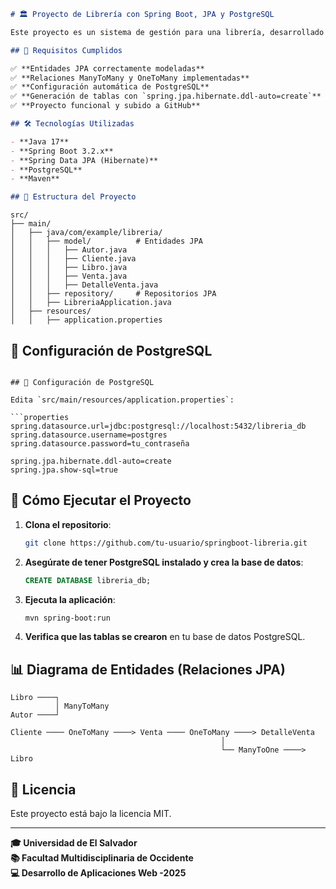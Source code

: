 ```markdown
# 🏛️ Proyecto de Librería con Spring Boot, JPA y PostgreSQL

Este proyecto es un sistema de gestión para una librería, desarrollado como parte del examen corto #2 de la asignatura **Desarrollo de Aplicaciones Web** en la Universidad de El Salvador. Implementa un modelo de negocio completo usando Spring Boot, Spring Data JPA y PostgreSQL.

## 📌 Requisitos Cumplidos

✅ **Entidades JPA correctamente modeladas**  
✅ **Relaciones ManyToMany y OneToMany implementadas**  
✅ **Configuración automática de PostgreSQL**  
✅ **Generación de tablas con `spring.jpa.hibernate.ddl-auto=create`**  
✅ **Proyecto funcional y subido a GitHub**  

## 🛠️ Tecnologías Utilizadas

- **Java 17**
- **Spring Boot 3.2.x**
- **Spring Data JPA (Hibernate)**
- **PostgreSQL**
- **Maven**

## 📂 Estructura del Proyecto

```
```
src/
├── main/
│   ├── java/com/example/libreria/
│   │   ├── model/          # Entidades JPA
│   │   │   ├── Autor.java
│   │   │   ├── Cliente.java
│   │   │   ├── Libro.java
│   │   │   ├── Venta.java
│   │   │   ├── DetalleVenta.java
│   │   ├── repository/     # Repositorios JPA
│   │   ├── LibreriaApplication.java
│   ├── resources/
│   │   ├── application.properties
```
## 🔌 Configuración de PostgreSQL
```

## 🔌 Configuración de PostgreSQL

Edita `src/main/resources/application.properties`:

```properties
spring.datasource.url=jdbc:postgresql://localhost:5432/libreria_db
spring.datasource.username=postgres
spring.datasource.password=tu_contraseña

spring.jpa.hibernate.ddl-auto=create
spring.jpa.show-sql=true
```

## 🚀 Cómo Ejecutar el Proyecto

1. **Clona el repositorio**:
   ```bash
   git clone https://github.com/tu-usuario/springboot-libreria.git
   ```

2. **Asegúrate de tener PostgreSQL instalado y crea la base de datos**:
   ```sql
   CREATE DATABASE libreria_db;
   ```

3. **Ejecuta la aplicación**:
   ```bash
   mvn spring-boot:run
   ```

4. **Verifica que las tablas se crearon** en tu base de datos PostgreSQL.

## 📊 Diagrama de Entidades (Relaciones JPA)

```
Libro ────┐
          │ ManyToMany
Autor ────┘

Cliente ──── OneToMany ────> Venta ──── OneToMany ────> DetalleVenta
                                               │
                                               └── ManyToOne ────> Libro
```

## 📝 Licencia

Este proyecto está bajo la licencia MIT. 

---

**🎓 Universidad de El Salvador**  
**📚 Facultad Multidisciplinaria de Occidente**  
**💻 Desarrollo de Aplicaciones Web -2025**
```

